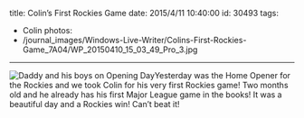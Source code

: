 title: Colin’s First Rockies Game
date: 2015/4/11 10:40:00
id: 30493
tags:
- Colin
photos:
- /journal_images/Windows-Live-Writer/Colins-First-Rockies-Game_7A04/WP_20150410_15_03_49_Pro_3.jpg
---
![Daddy and his boys on Opening Day](http://www.s-church.net/journal_images/Windows-Live-Writer/Colins-First-Rockies-Game_7A04/WP_20150410_15_03_49_Pro_3.jpg "Daddy and his boys on Opening Day")Yesterday was the Home Opener for the Rockies and we took Colin for his very first Rockies game! Two months old and he already has his first Major League game in the books! It was a beautiful day and a Rockies win! Can’t beat it!